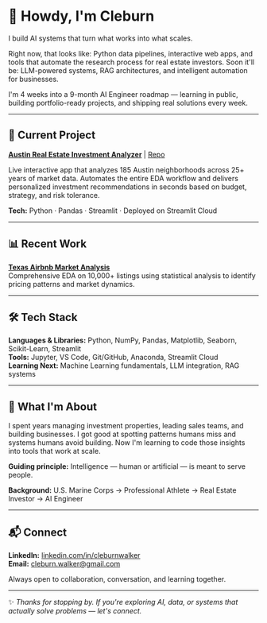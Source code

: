 # 👋 Howdy, I'm Cleburn

I build AI systems that turn what works into what scales.

Right now, that looks like: Python data pipelines, interactive web apps, and tools that automate the research process for real estate investors. Soon it'll be: LLM-powered systems, RAG architectures, and intelligent automation for businesses.

I'm 4 weeks into a 9-month AI Engineer roadmap — learning in public, building portfolio-ready projects, and shipping real solutions every week.

---

## 🚀 Current Project

**[Austin Real Estate Investment Analyzer](https://austin-investment-analyzer.streamlit.app)** | [Repo](https://github.com/cleburn/austin-investment-analyzer)

Live interactive app that analyzes 185 Austin neighborhoods across 25+ years of market data. Automates the entire EDA workflow and delivers personalized investment recommendations in seconds based on budget, strategy, and risk tolerance.

**Tech:** Python · Pandas · Streamlit · Deployed on Streamlit Cloud

---

## 📊 Recent Work

**[Texas Airbnb Market Analysis](https://github.com/cleburn/texas-airbnb-market-analysis)**  
Comprehensive EDA on 10,000+ listings using statistical analysis to identify pricing patterns and market dynamics.

---

## 🛠️ Tech Stack

**Languages & Libraries:** Python, NumPy, Pandas, Matplotlib, Seaborn, Scikit-Learn, Streamlit  
**Tools:** Jupyter, VS Code, Git/GitHub, Anaconda, Streamlit Cloud  
**Learning Next:** Machine Learning fundamentals, LLM integration, RAG systems

---

## 🧭 What I'm About

I spent years managing investment properties, leading sales teams, and building businesses. I got good at spotting patterns humans miss and systems humans avoid building. Now I'm learning to code those insights into tools that work at scale.

**Guiding principle:** Intelligence — human or artificial — is meant to serve people.

**Background:** U.S. Marine Corps → Professional Athlete → Real Estate Investor → AI Engineer

---

## 📬 Connect

**LinkedIn:** [linkedin.com/in/cleburnwalker](https://www.linkedin.com/in/cleburnwalker)  
**Email:** cleburn.walker@gmail.com

Always open to collaboration, conversation, and learning together.

---

✨ *Thanks for stopping by. If you're exploring AI, data, or systems that actually solve problems — let's connect.*
